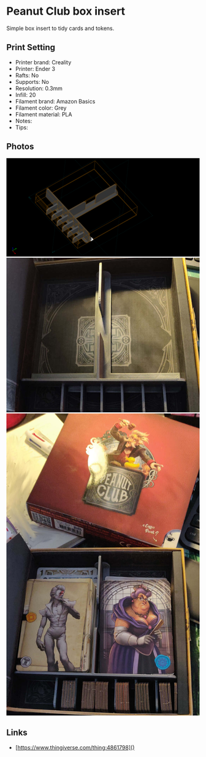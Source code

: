# Peanut Club box insert

Simple box insert to tidy cards and tokens.

## Print Setting

- Printer brand: Creality
- Printer: Ender 3
- Rafts: No
- Supports: No
- Resolution: 0.3mm
- Infill: 20
- Filament brand: Amazon Basics
- Filament color: Grey
- Filament material: PLA
- Notes:
- Tips:

## Photos

![](./peanut-club-box-insert.png)
![](./without-content.jpg)
![](./with-content.jpg)

## Links

- [https://www.thingiverse.com/thing:4861798]()
